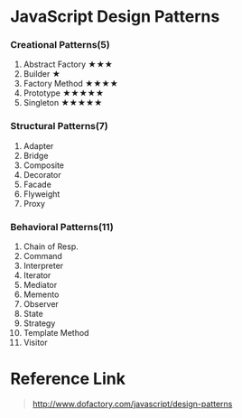 # JavaScript Design Patterns
### Creational Patterns(5)
1. Abstract Factory ★★★
2. Builder ★
3. Factory Method ★★★★
4. Prototype ★★★★★
5. Singleton ★★★★★

### Structural Patterns(7)
1. Adapter
2. Bridge
3. Composite
4. Decorator
5. Facade
6. Flyweight
7. Proxy

### Behavioral Patterns(11)
1. Chain of Resp.
2. Command
3. Interpreter
4. Iterator
5. Mediator
6. Memento
7. Observer
8. State
9. Strategy
10. Template Method
11. Visitor

# Reference Link
> http://www.dofactory.com/javascript/design-patterns
